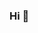 ### Hi 👋

<!--
**sofiagaona/sofiagaona** is a ✨ _special_ ✨ repository because its `README.md` (this file) appears on your GitHub profile.

<p> Sofia Herrera Gaona </p>

<img src = ”https://user-images.githubusercontent.com/63525754/139300955-18ce673f-9ac7-4614-ac0c-dca6f9298e21.png" alt = ”mi banner”>

Here are some ideas to get you started:

- 🔭 I’m currently working on ...
- 🌱 I’m currently learning ...
- 👯 I’m looking to collaborate on ...
- 🤔 I’m looking for help with ...
- 💬 Ask me about ...
- 📫 How to reach me: ...
- 😄 Pronouns: ...
- ⚡ Fun fact: ...
-->

